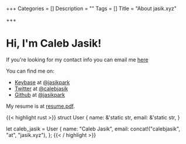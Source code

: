 +++
Categories = []
Description = ""
Tags = []
Title = "About jasik.xyz"

+++

# Hi, I'm Caleb Jasik!

If you're looking for my contact info you can email me [here](mailto:calebjasik@jasik.xyz)

You can find me on:

- [Keybase](https://keybase.io) at [@jasikpark](https://keybase.io/jasikpark)
- [Twitter](https://twitter.com) at [@calebjasik](htttps://twitter.com/calebjasik)
- [Github](https://github.com) at [@jasikpark](https://github.com/jasikpark)

My resume is at [resume.pdf](https://jasik.xyz/resume.pdf).

{{< highlight rust >}}
struct User {
    name: &'static str,
    email: &'static str,
}

let caleb_jasik = User {
    name: "Caleb Jasik",
    email: concat!("calebjasik", "at", "jasik.xyz"),
};
{{< / highlight >}}
